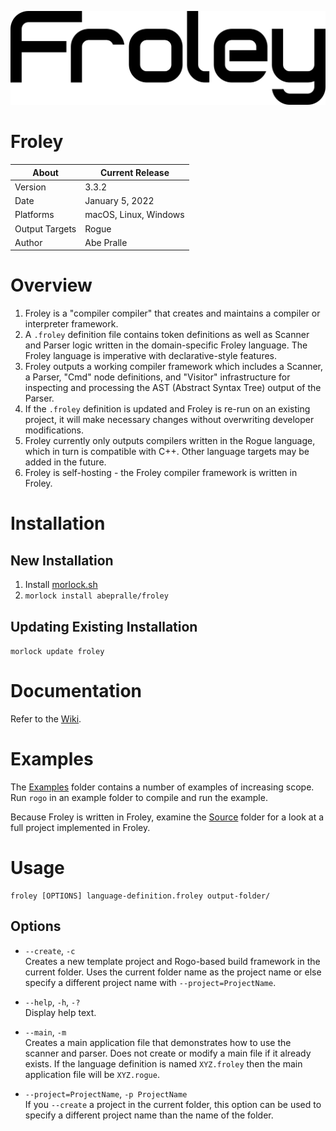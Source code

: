 ![Froley Logo](Media/Logo/Froley.png)

# Froley

About          | Current Release
---------------|-----------------------
Version        | 3.3.2
Date           | January 5, 2022
Platforms      | macOS, Linux, Windows
Output Targets | Rogue
Author         | Abe Pralle

# Overview
1. Froley is a "compiler compiler" that creates and maintains a compiler or interpreter framework.
2. A `.froley` definition file contains token definitions as well as Scanner and Parser logic written in the domain-specific Froley language. The Froley language is imperative with declarative-style features.
3. Froley outputs a working compiler framework which includes a Scanner, a Parser, "Cmd" node definitions, and "Visitor" infrastructure for inspecting and processing the AST (Abstract Syntax Tree) output of the Parser.
4. If the `.froley` definition is updated and Froley is re-run on an existing project, it will make necessary changes without overwriting developer modifications.
5. Froley currently only outputs compilers written in the Rogue language, which in turn is compatible with C++. Other language targets may be added in the future.
6. Froley is self-hosting - the Froley compiler framework is written in Froley.

# Installation

## New Installation

1. Install [morlock.sh](https://morlock.sh)
2. `morlock install abepralle/froley`

## Updating Existing Installation
`morlock update froley`

# Documentation
Refer to the [Wiki](https://github.com/AbePralle/Froley/wiki).

# Examples
The [Examples](Examples) folder contains a number of examples of increasing scope. Run `rogo` in an example folder to compile and run the example.

Because Froley is written in Froley, examine the [Source](Source) folder for a look at a full project implemented in Froley.

# Usage

    froley [OPTIONS] language-definition.froley output-folder/

## Options

- `--create`, `-c`<br>
    Creates a new template project and Rogo-based build framework in
    the current folder. Uses the current folder name as the project name
    or else specify a different project name with `--project=ProjectName`.

- `--help`, `-h`, `-?`<br>
    Display help text.

- `--main`, `-m`<br>
    Creates a main application file that demonstrates how to use the scanner and parser.
    Does not create or modify a main file if it already exists. If the language definition is named
    `XYZ.froley` then the main application file will be `XYZ.rogue`.

- `--project=ProjectName`, `-p ProjectName`<br>
    If you `--create` a project in the current folder, this option can be used
    to specify a different project name than the name of the folder.

